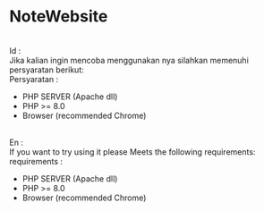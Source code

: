 # NoteWebsite
<br/>
Id :
<br/>
Jika kalian ingin mencoba menggunakan nya
silahkan memenuhi persyaratan berikut:
<br/>
Persyaratan :
<ul>
<li>PHP SERVER (Apache dll)</li>
<li>PHP >= 8.0</li>
<li>Browser (recommended Chrome)</li>
</ul>
<br/>
En :
<br/>
If you want to try using it please
Meets the following requirements:
<br/>
requirements :
<ul>
<li>PHP SERVER (Apache dll)</li>
<li>PHP >= 8.0</li>
<li>Browser (recommended Chrome)</li>
</ul>
